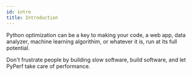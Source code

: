 ```yaml
---
id: intro
title: Introduction
---
```


Python optimization can be a key to making your code, a web app, data analyzer, machine learning algorithim, or whatever it is, run at its full potential.

Don't frustrate people by building slow software, build software, and let PyPerf take care of performance.
